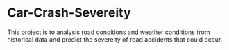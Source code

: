 # Car-Crash-Severeity
This project is to analysis road conditions and weather conditions from historical data and predict the severeity of road accidents that could occur.
